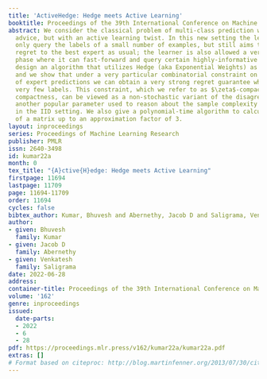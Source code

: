 ```yaml
---
title: 'ActiveHedge: Hedge meets Active Learning'
booktitle: Proceedings of the 39th International Conference on Machine Learning
abstract: We consider the classical problem of multi-class prediction with expert
  advice, but with an active learning twist. In this new setting the learner will
  only query the labels of a small number of examples, but still aims to minimize
  regret to the best expert as usual; the learner is also allowed a very short "burn-in"
  phase where it can fast-forward and query certain highly-informative examples. We
  design an algorithm that utilizes Hedge (aka Exponential Weights) as a subroutine,
  and we show that under a very particular combinatorial constraint on the matrix
  of expert predictions we can obtain a very strong regret guarantee while querying
  very few labels. This constraint, which we refer to as $\zeta$-compactness, or just
  compactness, can be viewed as a non-stochastic variant of the disagreement coefficient,
  another popular parameter used to reason about the sample complexity of active learning
  in the IID setting. We also give a polynomial-time algorithm to calculate the $\zeta$-compactness
  of a matrix up to an approximation factor of 3.
layout: inproceedings
series: Proceedings of Machine Learning Research
publisher: PMLR
issn: 2640-3498
id: kumar22a
month: 0
tex_title: "{A}ctive{H}edge: Hedge meets Active Learning"
firstpage: 11694
lastpage: 11709
page: 11694-11709
order: 11694
cycles: false
bibtex_author: Kumar, Bhuvesh and Abernethy, Jacob D and Saligrama, Venkatesh
author:
- given: Bhuvesh
  family: Kumar
- given: Jacob D
  family: Abernethy
- given: Venkatesh
  family: Saligrama
date: 2022-06-28
address:
container-title: Proceedings of the 39th International Conference on Machine Learning
volume: '162'
genre: inproceedings
issued:
  date-parts:
  - 2022
  - 6
  - 28
pdf: https://proceedings.mlr.press/v162/kumar22a/kumar22a.pdf
extras: []
# Format based on citeproc: http://blog.martinfenner.org/2013/07/30/citeproc-yaml-for-bibliographies/
---
```

